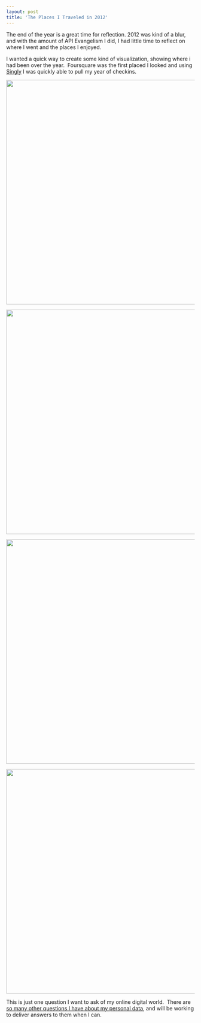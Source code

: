 ```yaml
---
layout: post
title: 'The Places I Traveled in 2012'
---
```

<p>The end of the year is a great time for reflection. 2012 was kind of a blur, and with the amount of API Evangelism I did, I had little time to reflect on where I went and the places I enjoyed.</p>
<p>I wanted a quick way to create some kind of visualization, showing where i had been over the year. &nbsp;Foursquare was the first placed I looked and using <a href="http://singly.com">Singly</a> I was quickly able to pull my year of checkins.</p>
<p><img style="display: block; margin-left: auto; margin-right: auto;" src="https://s3.amazonaws.com/kinlane-productions/kin-lane/2012/2012-Kin-Lane-US-Map.png" alt="" width="600" /></p>
<p><img style="display: block; margin-left: auto; margin-right: auto;" src="https://s3.amazonaws.com/kinlane-productions/kin-lane/2012/2012-Kin-Lane-Cities.png" alt="" width="600" /></p>
<p><img style="display: block; margin-left: auto; margin-right: auto;" src="https://s3.amazonaws.com/kinlane-productions/kin-lane/2012/Kin-Lane-2012-Places.png" alt="" width="600" /></p>
<p><img style="display: block; margin-left: auto; margin-right: auto;" src="https://s3.amazonaws.com/kinlane-productions/kin-lane/2012/2012-Kin-Lane-Countries.png" alt="" width="600" /></p>
<p>This is just one question I want to ask of my online digital world. &nbsp;There are <a href="http://personaldata.apievangelist.com/">so many other questions I have about my personal data</a>, and will be working to deliver answers to them when I can. &nbsp;</p>